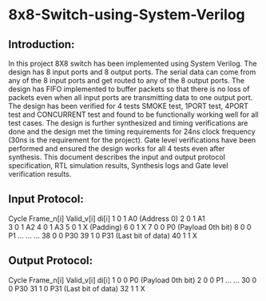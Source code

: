 # 8x8-Switch-using-System-Verilog


Introduction:
-------------
In this project 8X8 switch has been implemented using System Verilog. The design has 8 input ports and 8 output ports. The serial data can come from any of the 8 input ports and get routed to any of the 8 output ports. The design has FIFO implemented to buffer packets so that there is no loss of packets even when all input ports are transmitting data to one output port. The design has been verified for 4 tests SMOKE test, 1PORT test, 4PORT test and CONCURRENT test and found to be functionally working well for all test cases. The design is further synthesized and timing verifications are done and the design met the timing requirements for 24ns clock frequency (30ns is the requirement for the project). Gate level verifications have been performed and ensured the design works for all 4 tests even after synthesis. This document describes the input and output protocol specification, RTL simulation results, Synthesis logs and Gate level verification results.


Input Protocol:
---------------
Cycle   Frame_n[i]    Valid_v[i]    di[i]
1           0               1         A0   (Address 0)
2           0               1         A1  
3           0               1         A2
4           0               1         A3
5           0               1         X (Padding)
6           0               1         X 
7           0               0         P0 (Payload 0th bit)
8           0               0         P1
...
...
...
38          0               0          P30 
39          1               0          P31 (Last bit of data)
40          1               1          X 


Output Protocol:
---------------
Cycle   Frame_n[i]    Valid_v[i]    di[i]
1           0               0         P0 (Payload 0th bit)
2           0               0         P1
...
...
30          0               0         P30 
31          1               0         P31 (Last bit of data)
32          1               1         X




